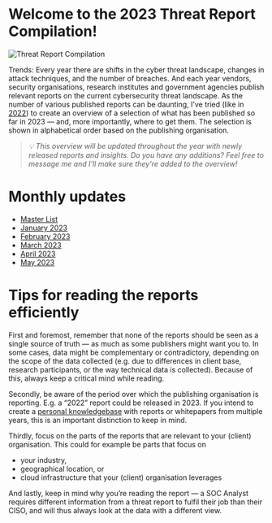 
# Welcome to the 2023 Threat Report Compilation!

![Threat Report Compilation](https://github.com/jwennekers/2023-Threat-Report-Compilation/assets/136587455/7caa5bdc-11f3-4fff-8449-3fe7b2c9d9db)


Trends: Every year there are shifts in the cyber threat landscape, changes in attack techniques, and the number of breaches. And each year vendors, security organisations, research institutes and government agencies publish relevant reports on the current cybersecurity threat landscape. As the number of various published reports can be daunting, I’ve tried (like in [2022](https://medium.com/@j-wennekers/2022-a-selection-of-annual-cybersecurity-threat-reports-aec9166265c0)) to create an overview of a selection of what has been published so far in 2023 — and, more importantly, where to get them. The selection is shown in alphabetical order based on the publishing organisation.

> _💡 This overview will be updated throughout the year with newly released reports and insights. Do you have any additions? Feel free to message me and I'll make sure they're added to the overview!_

# Monthly updates

- [Master List](./2023_00Masterlist/README.md)
- [January 2023](./2023_01January/README.md)
- [February 2023](./2023_02February/README.md)
- [March 2023](./2023_03March/README.md)
- [April 2023](./2023_04April/README.md)
- [May 2023](./2023_05May/README.md)

# Tips for reading the reports efficiently
First and foremost, remember that none of the reports should be seen as a single source of truth — as much as some publishers might want you to. In some cases, data might be complementary or contradictory, depending on the scope of the data collected (e.g. due to differences in client base, research participants, or the way technical data is collected). Because of this, always keep a critical mind while reading.

Secondly, be aware of the period over which the publishing organisation is reporting. E.g. a “2022” report could be released in 2023. If you intend to create a [personal knowledgebase](https://medium.com/@j-wennekers/starting-up-your-second-brain-how-to-start-with-personal-knowledge-management-d5a922ad781a) with reports or whitepapers from multiple years, this is an important distinction to keep in mind.

Thirdly, focus on the parts of the reports that are relevant to your (client) organisation. This could for example be parts that focus on

* your industry,
* geographical location, or
* cloud infrastructure that your (client) organisation leverages

And lastly, keep in mind why you’re reading the report — a SOC Analyst requires different information from a threat report to fulfil their job than their CISO, and will thus always look at the data with a different view.

